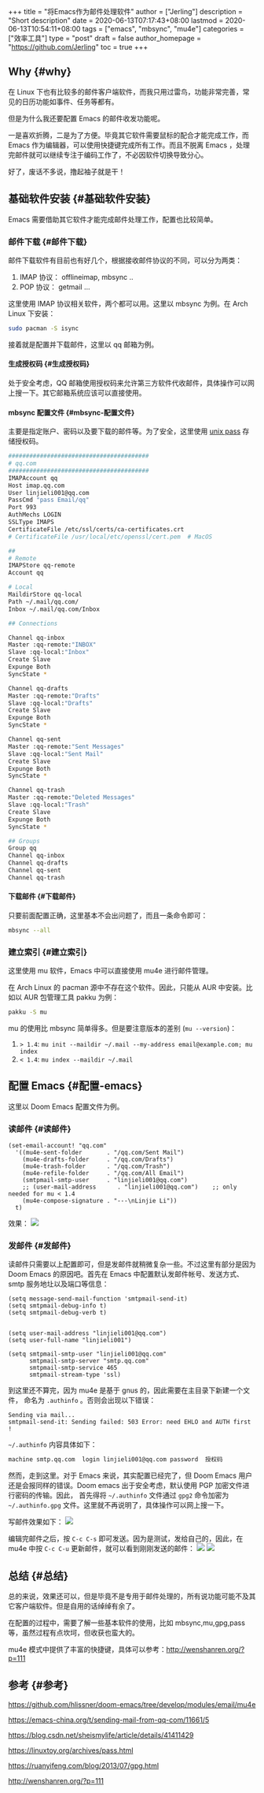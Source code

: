 +++
title = "将Emacs作为邮件处理软件"
author = ["Jerling"]
description = "Short description"
date = 2020-06-13T07:17:43+08:00
lastmod = 2020-06-13T10:54:11+08:00
tags = ["emacs", "mbsync", "mu4e"]
categories = ["效率工具"]
type = "post"
draft = false
author_homepage = "https://github.com/Jerling"
toc = true
+++

## Why {#why}

在 Linux 下也有比较多的邮件客户端软件，而我只用过雷鸟，功能非常完善，常见的日历功能如事件、任务等都有。

但是为什么我还要配置 Emacs 的邮件收发功能呢。

一是喜欢折腾，二是为了方便。毕竟其它软件需要鼠标的配合才能完成工作，而 Emacs 作为编辑器，可以使用快捷键完成所有工作。而且不脱离 Emacs ，处理完邮件就可以继续专注于编码工作了，不必因软件切换导致分心。

好了，废话不多说，撸起袖子就是干！


## 基础软件安装 {#基础软件安装}

Emacs 需要借助其它软件才能完成邮件处理工作，配置也比较简单。


### 邮件下载 {#邮件下载}

邮件下载软件有目前也有好几个，根据接收邮件协议的不同，可以分为两类：

1.  IMAP 协议： offlineimap, mbsync ..
2.  POP 协议： getmail ...

这里使用 IMAP 协议相关软件，两个都可以用。这里以 mbsync 为例。在 Arch Linux 下安装：

```sh
sudo pacman -S isync
```

接着就是配置并下载邮件，这里以 qq 邮箱为例。


#### 生成授权码 {#生成授权码}

处于安全考虑，QQ 邮箱使用授权码来允许第三方软件代收邮件，具体操作可以网上搜一下。其它邮箱系统应该可以直接使用。


#### mbsync 配置文件 {#mbsync-配置文件}

主要是指定账户、密码以及要下载的邮件等。为了安全，这里使用 [unix pass](https://www.passwordstore.org/) 存储授权码。

```sh
########################################
# qq.com
########################################
IMAPAccount qq
Host imap.qq.com
User linjieli001@qq.com
PassCmd "pass Email/qq"
Port 993
AuthMechs LOGIN
SSLType IMAPS
CertificateFile /etc/ssl/certs/ca-certificates.crt
# CertificateFile /usr/local/etc/openssl/cert.pem  # MacOS

##
# Remote
IMAPStore qq-remote
Account qq

# Local
MaildirStore qq-local
Path ~/.mail/qq.com/
Inbox ~/.mail/qq.com/Inbox

## Connections

Channel qq-inbox
Master :qq-remote:"INBOX"
Slave :qq-local:"Inbox"
Create Slave
Expunge Both
SyncState *

Channel qq-drafts
Master :qq-remote:"Drafts"
Slave :qq-local:"Drafts"
Create Slave
Expunge Both
SyncState *

Channel qq-sent
Master :qq-remote:"Sent Messages"
Slave :qq-local:"Sent Mail"
Create Slave
Expunge Both
SyncState *

Channel qq-trash
Master :qq-remote:"Deleted Messages"
Slave :qq-local:"Trash"
Create Slave
Expunge Both
SyncState *

## Groups
Group qq
Channel qq-inbox
Channel qq-drafts
Channel qq-sent
Channel qq-trash
```


#### 下载邮件 {#下载邮件}

只要前面配置正确，这里基本不会出问题了，而且一条命令即可：

```sh
mbsync --all
```


### 建立索引 {#建立索引}

这里使用 mu 软件，Emacs 中可以直接使用 mu4e 进行邮件管理。

在 Arch Linux 的 pacman 源中不存在这个软件。因此，只能从 AUR 中安装。比如以 AUR
包管理工具 pakku 为例：

```sh
pakku -S mu
```

mu 的使用比 mbsync 简单得多。但是要注意版本的差别 (`mu --version`)：

1.  `> 1.4`: `mu init --maildir ~/.mail --my-address email@example.com; mu index`
2.  `< 1.4`: `mu index --maildir ~/.mail`


## 配置 Emacs {#配置-emacs}

这里以 Doom Emacs 配置文件为例。


### 读邮件 {#读邮件}

```elisp
(set-email-account! "qq.com"
  '((mu4e-sent-folder       . "/qq.com/Sent Mail")
    (mu4e-drafts-folder     . "/qq.com/Drafts")
    (mu4e-trash-folder      . "/qq.com/Trash")
    (mu4e-refile-folder     . "/qq.com/All Email")
    (smtpmail-smtp-user     . "linjieli001@qq.com")
    ;; (user-mail-address      . "linjieli001@qq.com")    ;; only needed for mu < 1.4
    (mu4e-compose-signature . "---\nLinjie Li"))
  t)
```

效果：
![](/images/2020-06-13-100442_669x783_scrot.png)


### 发邮件 {#发邮件}

读邮件只需要以上配置即可，但是发邮件就稍微复杂一些。不过这里有部分是因为 Doom Emacs 的原因吧。首先在 Emacs 中配置默认发邮件帐号、发送方式、 smtp 服务地圵以及端口等信息：

```elisp
(setq message-send-mail-function 'smtpmail-send-it)
(setq smtpmail-debug-info t)
(setq smtpmail-debug-verb t)


(setq user-mail-address "linjieli001@qq.com")
(setq user-full-name "linjieli001")

(setq smtpmail-smtp-user "linjieli001@qq.com"
      smtpmail-smtp-server "smtp.qq.com"
      smtpmail-smtp-service 465
      smtpmail-stream-type 'ssl)
```

到这里还不算完，因为 mu4e 是基于 gnus 的，因此需要在主目录下新建一个文件， 命名为 `.authinfo` 。否则会出现以下错误：

```text
Sending via mail...
smtpmail-send-it: Sending failed: 503 Error: need EHLO and AUTH first !
```

`~/.authinfo` 内容具体如下：

```sh
machine smtp.qq.com  login linjieli001@qq.com password  授权码
```

然而，走到这里。对于 Emacs 来说，其实配置已经完了，但 Doom Emacs 用户还是会报同样的错误。Doom emacs 出于安全考虑，默认使用 PGP 加密文件进行密码的传输。因此， 首先得将 `~/.authinfo` 文件通过 `gpg2` 命令加密为 `~/.authinfo.gpg` 文件。这里就不再说明了，具体操作可以网上搜一下。

写邮件效果如下：
![](/images/2020-06-13-101007_592x215_scrot.png)

编辑完邮件之后，按 `C-c C-s` 即可发送。因为是测试，发给自己的，因此，在 mu4e 中按 `C-c C-u` 更新邮件，就可以看到刚刚发送的邮件：
![](/images/2020-06-13-101407_555x173_scrot.png)
![](/images/2020-06-13-101808_816x91_scrot.png)


## 总结 {#总结}

总的来说，效果还可以，但是毕竟不是专用于邮件处理的，所有说功能可能不及其它客户端软件。但是自用的话绰绰有余了。

在配置的过程中，需要了解一些基本软件的使用，比如 mbsync,mu,gpg,pass 等，虽然过程有点坎坷，但收获也蛮大的。

mu4e 模式中提供了丰富的快捷键，具体可以参考：<http://wenshanren.org/?p=111>


## 参考 {#参考}

<https://github.com/hlissner/doom-emacs/tree/develop/modules/email/mu4e>

<https://emacs-china.org/t/sending-mail-from-qq-com/11661/5>

<https://blog.csdn.net/sheismylife/article/details/41411429>

<https://linuxtoy.org/archives/pass.html>

<https://ruanyifeng.com/blog/2013/07/gpg.html>

<http://wenshanren.org/?p=111>
